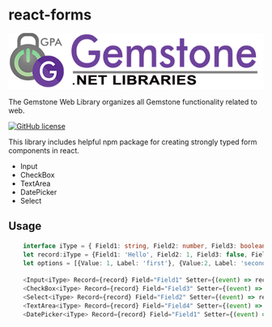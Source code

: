 # react-forms

![gemstone logo](https://raw.githubusercontent.com/gemstone/web/master/docs/img/gemstone-wide-600.png)

The Gemstone Web Library organizes all Gemstone functionality related to web.

[![GitHub license](https://img.shields.io/github/license/gemstone/web?color=4CC61E)](https://github.com/gemstone/web/blob/master/LICENSE)

This library includes helpful npm package for creating strongly typed form components in react.

* Input
* CheckBox
* TextArea
* DatePicker
* Select

## Usage

```ts
    interface iType = { Field1: string, Field2: number, Field3: boolean, Field4: string, Field5: string}
    let record:iType = {Field1: 'Hello', Field2: 1, Field3: false, Field4: 'alot of text blah blah blah', Field5: '01/01/2021'}
    let options = [{Value: 1, Label: 'first'}, {Value:2, Label: 'second'}]

    <Input<iType> Record={record} Field="Field1" Setter={(event) => record.Field1 = event.target.value} Valid={(field) => /*some criteria*/}>
    <CheckBox<iType> Record={record} Field="Field3" Setter={(event) => record.Field3 = event.target.value}}>
    <Select<iType> Record={record} Field="Field2" Setter={(event) => record.Field3 = event.target.value}} Options={options}>
    <TextArea<iType> Record={record} Field="Field4" Setter={(event) => record.Field1 = event.target.value} Valid={(field) => /*some criteria*/}>
    <DatePicker<iType> Record={record} Field="Field1" Setter={(event) => record.Field1 = event.target.value}>
```
